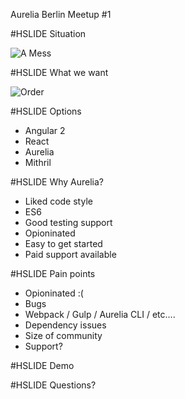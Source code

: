 Aurelia Berlin Meetup #1

#HSLIDE
Situation

![A Mess](https://thumbs.dreamstime.com/z/pile-cables-28259369.jpg)


#HSLIDE
What we want

![Order](https://img.buzzfeed.com/buzzfeed-static/static/2016-01/19/10/enhanced/webdr13/enhanced-buzz-13110-1453218793-5.jpg)


#HSLIDE
Options

  * Angular 2
  * React
  * Aurelia
  * Mithril


#HSLIDE
Why Aurelia?

  * Liked code style
  * ES6
  * Good testing support
  * Opioninated
  * Easy to get started
  * Paid support available


#HSLIDE
Pain points

  * Opioninated :(
  * Bugs
  * Webpack / Gulp / Aurelia CLI / etc....
  * Dependency issues
  * Size of community
  * Support?

#HSLIDE
Demo


#HSLIDE
Questions?
